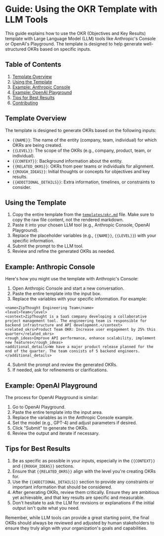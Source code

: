 # Guide: Using the OKR Template with LLM Tools

This guide explains how to use the OKR (Objectives and Key Results) template with Large Language Model (LLM) tools like Anthropic's Console or OpenAI's Playground. The template is designed to help generate well-structured OKRs based on specific inputs.

## Table of Contents

1. [Template Overview](#template-overview)
2. [Using the Template](#using-the-template)
3. [Example: Anthropic Console](#example-anthropic-console)
4. [Example: OpenAI Playground](#example-openai-playground)
5. [Tips for Best Results](#tips-for-best-results)
6. [Contributing](#contributing)

## Template Overview

The template is designed to generate OKRs based on the following inputs:

- `{{NAME}}`: The name of the entity (company, team, individual) for which OKRs are being created.
- `{{LEVEL}}`: The scope of the OKRs (e.g., company, product, team, or individual).
- `{{CONTEXT}}`: Background information about the entity.
- `{{RELATED_OKRS}}`: OKRs from peer teams or individuals for alignment.
- `{{ROUGH_IDEAS}}`: Initial thoughts or concepts for objectives and key results.
- `{{ADDITIONAL_DETAILS}}`: Extra information, timelines, or constraints to consider.

## Using the Template

1. Copy the entire template from the [`templates/okr.md`](../templates/okr.md) file. Make sure to copy the raw file content, not the rendered markdown.
2. Paste it into your chosen LLM tool (e.g., Anthropic Console, OpenAI Playground).
3. Replace the placeholder variables (e.g., `{{NAME}}`, `{{LEVEL}}`) with your specific information.
4. Submit the prompt to the LLM tool.
5. Review and refine the generated OKRs as needed.

## Example: Anthropic Console

Here's how you might use the template with Anthropic's Console:

1. Open Anthropic Console and start a new conversation.
2. Paste the entire template into the input box.
3. Replace the variables with your specific information. For example:

```
<name>ZipThought Engineering Team</name>
<level>Team</level>
<context>ZipThought is a SaaS company developing a collaborative project management tool. The engineering team is responsible for backend infrastructure and API development.</context>
<related_okrs>Product Team OKR: Increase user engagement by 25% this quarter</related_okrs>
<rough_ideas>Improve API performance, enhance scalability, implement new features</rough_ideas>
<additional_details>We have a major product release planned for the end of the quarter. The team consists of 5 backend engineers.</additional_details>
```

4. Submit the prompt and review the generated OKRs.
5. If needed, ask for refinements or clarifications.

## Example: OpenAI Playground

The process for OpenAI Playground is similar:

1. Go to OpenAI Playground.
2. Paste the entire template into the input area.
3. Replace the variables as in the Anthropic Console example.
4. Set the model (e.g., GPT-4) and adjust parameters if desired.
5. Click "Submit" to generate the OKRs.
6. Review the output and iterate if necessary.

## Tips for Best Results

1. Be as specific as possible in your inputs, especially in the `{{CONTEXT}}` and `{{ROUGH_IDEAS}}` sections.
2. Ensure that `{{RELATED_OKRS}}` align with the level you're creating OKRs for.
3. Use the `{{ADDITIONAL_DETAILS}}` section to provide any constraints or important information that should be considered.
4. After generating OKRs, review them critically. Ensure they are ambitious yet achievable, and that key results are specific and measurable.
5. Don't hesitate to ask the LLM for revisions or explanations if the initial output isn't quite what you need.

Remember, while LLM tools can provide a great starting point, the final OKRs should always be reviewed and adjusted by human stakeholders to ensure they truly align with your organization's goals and capabilities.

